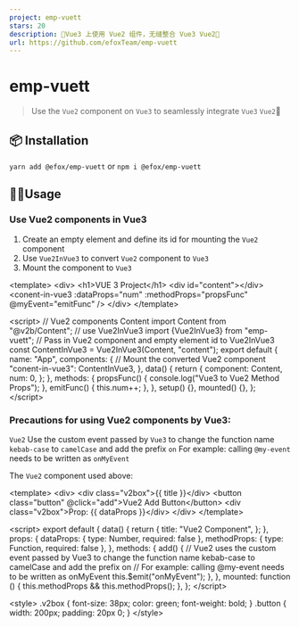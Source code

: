 ```yaml
---
project: emp-vuett
stars: 20
description: 👀Vue3 上使用 Vue2 组件，无缝整合 Vue3 Vue2👯
url: https://github.com/efoxTeam/emp-vuett
---
```


emp-vuett
=========

> Use the `Vue2` component on `Vue3` to seamlessly integrate `Vue3` `Vue2`👯

📦 Installation
---------------

`yarn add @efox/emp-vuett` or `npm i @efox/emp-vuett`

👨‍💻Usage
----------

### Use Vue2 components in Vue3

1.  Create an empty element and define its id for mounting the `Vue2` component
2.  Use `Vue2InVue3` to convert `Vue2` component to `Vue3`
3.  Mount the component to `Vue3`

<template\>
  <div\>
    <h1\>VUE 3 Project</h1\>
    <!-- Create an empty element to mount the Vue2 component, and assign a value to the element’s id \-->
    <div id\="content"\></div\>
    <!-- Components from Vue 2 to Vue 3 \-->
    <conent-in-vue3
      :dataProps\="num"
      :methodProps\="propsFunc"
      @myEvent\="emitFunc"
    />
  </div\>
</template\>

<script\>
// Vue2 components Content
import Content from "@v2b/Content";
// use Vue2InVue3
import {Vue2InVue3} from "emp-vuett";
// Pass in Vue2 component and empty element id to Vue2InVue3
const ContentInVue3 \= Vue2InVue3(Content, "content");
export default {
  name: "App",
  components: {
    // Mount the converted Vue2 component
    "conent-in-vue3": ContentInVue3,
  },
  data() {
    return {
      component: Content,
      num: 0,
    };
  },
  methods: {
    propsFunc() {
      console.log("Vue3 to Vue2 Method Props");
    },
    emitFunc() {
      this.num++;
    },
  },
  setup() {},
  mounted() {},
};
</script\>

### Precautions for using Vue2 components by Vue3:

`Vue2` Use the custom event passed by `Vue3` to change the function name `kebab-case` to `camelCase` and add the prefix `on` For example: calling `@my-event` needs to be written as `onMyEvent`

The `Vue2` component used above:

<template\>
  <div\>
    <div class\="v2box"\>{{ title }}</div\>
    <button class\="button" @click\="add"\>Vue2 Add Button</button\>
    <div class\="v2box"\>Prop: {{ dataProps }}</div\>
  </div\>
</template\>

<script\>
export default {
  data() {
    return {
      title: "Vue2 Component",
    };
  },
  props: {
    dataProps: { type: Number, required: false },
    methodProps: { type: Function, required: false },
  },
  methods: {
    add() {
      // Vue2 uses the custom event passed by Vue3 to change the function name kebab-case to camelCase and add the prefix on
      // For example: calling @my-event needs to be written as onMyEvent
      this.$emit("onMyEvent");
    },
  },
  mounted: function () {
    this.methodProps && this.methodProps();
  },
};
</script\>

<style\>
.v2box {
  font-size: 38px;
  color: green;
  font-weight: bold;
}
.button {
  width: 200px;
  padding: 20px 0;
}
</style\>
